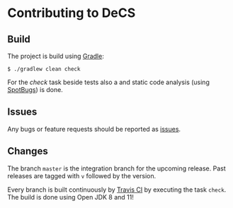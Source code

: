 Contributing to DeCS
====================

Build
-----

The project is build using [Gradle](https://gradle.org/):
```
$ ./gradlew clean check
```

For the _check_ task beside tests also a
and static code analysis (using [SpotBugs](https://spotbugs.github.io)) is done.


Issues
------

Any bugs or feature requests should be reported as [issues](https://github.com/aburmeis/spring-legacy/issues).


Changes
--------

The branch `master` is the integration branch for the upcoming release.
Past releases are tagged with `v` followed by the version.

Every branch is built continuously by
[Travis CI](https://travis-ci.org/aburmeis/spring-legacy/) by executing the task `check`.
The build is done using Open JDK 8 and 11!
